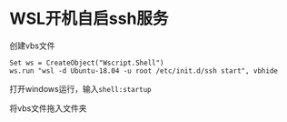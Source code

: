 # WSL开机自启ssh服务

创建vbs文件

```
Set ws = CreateObject("Wscript.Shell")
ws.run "wsl -d Ubuntu-18.04 -u root /etc/init.d/ssh start", vbhide
```

打开windows运行，输入`shell:startup`

将vbs文件拖入文件夹